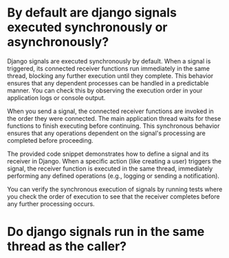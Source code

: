 
# By default are django signals executed synchronously or asynchronously?

Django signals are executed synchronously by default. When a signal is triggered, its connected receiver functions run immediately in the same thread, blocking any further execution until they complete. This behavior ensures that any dependent processes can be handled in a predictable manner. You can check this by observing the execution order in your application logs or console output.

When you send a signal, the connected receiver functions are invoked in the order they were connected. The main application thread waits for these functions to finish executing before continuing. This synchronous behavior ensures that any operations dependent on the signal's processing are completed before proceeding.

The provided code snippet demonstrates how to define a signal and its receiver in Django. When a specific action (like creating a user) triggers the signal, the receiver function is executed in the same thread, immediately performing any defined operations (e.g., logging or sending a notification).

You can verify the synchronous execution of signals by running tests where you check the order of execution to see that the receiver completes before any further processing occurs.

# Do django signals run in the same thread as the caller?
